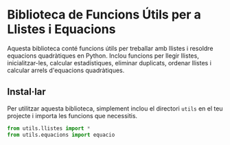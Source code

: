# Biblioteca de Funcions Útils per a Llistes i Equacions

Aquesta biblioteca conté funcions útils per treballar amb llistes i resoldre equacions quadràtiques en Python. Inclou funcions per llegir llistes, inicialitzar-les, calcular estadístiques, eliminar duplicats, ordenar llistes i calcular arrels d'equacions quadràtiques.

## Instal·lar

Per utilitzar aquesta biblioteca, simplement inclou el directori `utils` en el teu projecte i importa les funcions que necessitis.

```python
from utils.llistes import *
from utils.equacions import equacio
